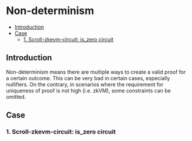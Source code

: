 # Non-determinism

- [Introduction](#introduction)
- [Case](#case)
  - [1. Scroll-zkevm-circuit: is\_zero circuit](#1-scroll-zkevm-circuit-is_zero-circuit)

## Introduction

Non-determinism means there are multiple ways to create a valid proof for a certain outcome. This can be very bad in certain cases, especially nullifiers. On the contrary, in scenarios where the requirement for uniqueness of proof is not high (i.e. zkVM), some constraints can be omitted.

## Case 

### 1. Scroll-zkevm-circuit: is_zero circuit
